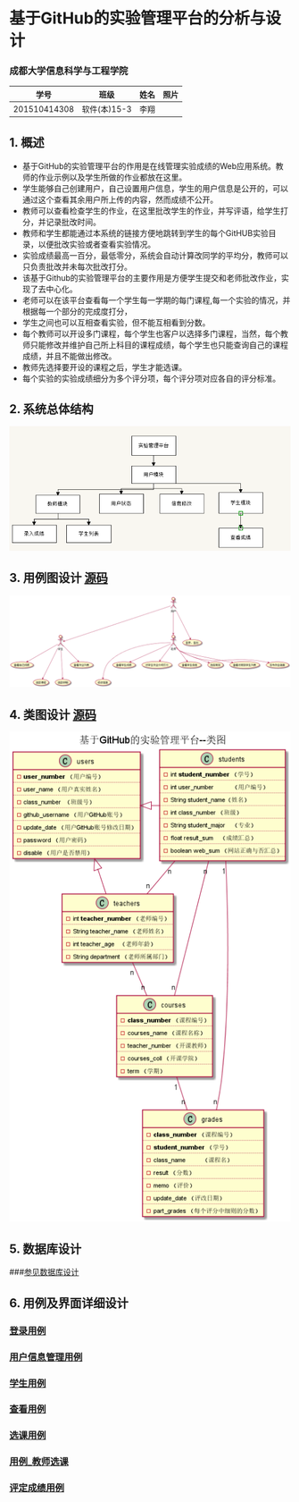 # 基于GitHub的实验管理平台的分析与设计

### 成都大学信息科学与工程学院

|学号|班级|姓名|照片|
|:-------:|:-------------: | :----------:|:---:|
|201510414308|软件(本)15-3|李翔|

## 1. 概述
- 基于GitHub的实验管理平台的作用是在线管理实验成绩的Web应用系统。教师的作业示例以及学生所做的作业都放在这里。
- 学生能够自己创建用户，自己设置用户信息，学生的用户信息是公开的，可以通过这个查看其余用户所上传的内容，然而成绩不公开。
- 教师可以查看检查学生的作业，在这里批改学生的作业，并写评语，给学生打分，并记录批改时间。
- 教师和学生都能通过本系统的链接方便地跳转到学生的每个GitHUB实验目录，以便批改实验或者查看实验情况。
- 实验成绩最高一百分，最低零分，系统会自动计算改同学的平均分，教师可以只负责批改并未每次批改打分。
- 该基于Github的实验管理平台的主要作用是方便学生提交和老师批改作业，实现了去中心化。
- 老师可以在该平台查看每一个学生每一学期的每门课程,每一个实验的情况，并根据每一个部分的完成度打分，
- 学生之间也可以互相查看实验，但不能互相看到分数。
- 每个教师可以开设多门课程，每个学生也客户以选择多门课程，当然，每个教师只能修改并维护自己所上科目的课程成绩，每个学生也只能查询自己的课程成绩，并且不能做出修改。
- 教师先选择要开设的课程之后，学生才能选课。
- 每个实验的实验成绩细分为多个评分项，每个评分项对应各自的评分标准。
## 2. 系统总体结构
![结构图](jiegoutu.png)
## 3. 用例图设计 [源码](Usecase.puml)
![用例图](Usecase.png)
## 4. 类图设计 [源码](class.puml)
![类图](class.png)

   ## 5. 数据库设计
   ###[参见数据库设计](database.md)  

## 6. 用例及界面详细设计
  ### [登录用例](用例_登录.md)
  ### [用户信息管理用例](用例_用户信息管理.md)
  ### [学生用例](用例_学生列表.md) 
  ### [查看用例](用例_查看成绩.md)
  ### [选课用例](用例_选课.md)
  ### [用例_教师选课](教师选课.md)
  ### [评定成绩用例](用例_评定成绩.md)

